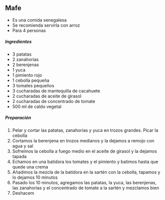 ## Mafe

* Es una comida senegalesa
* Se recomienda servirla con arroz
* Para 4 personas

##### Ingredientes
* 3 patatas
* 2 zanahorias
* 2 berenjenas
* 1 yuca
* 1 pimiento rojo
* 1 cebolla pequeña
* 3 tomates pequeños
* 3 cucharadas de mantequilla de cacahuete
* 2 cucharadas de aceite de girasol
* 2 cucharadas de concentrado de tomate
* 500 ml de caldo vegetal

##### Preparación

1. Pelar y cortar las patatas, zanahorias y yuca en trozos grandes. Picar la cebolla
2. Cortamos la berenjena en trozos medianos y la dejamos a remojo con agua y sal
3. Sofreímos la cebolla a fuego medio en el aceite de girasol y la dejamos tapada
4. Echamos en una batidora los tomates y el pimiento y batimos hasta que quede una crema
5. Añadimos la mezcla de la batidora en la sartén con la cebolla, tapamos y lo dejamos 10 minutos
6. Pasado los 10 minutos, agregamos las patatas, la yuca, las berenjenas, las zanahorias y el concentrado de tomate a la sartén y mezclamos bien
7. Deshacem